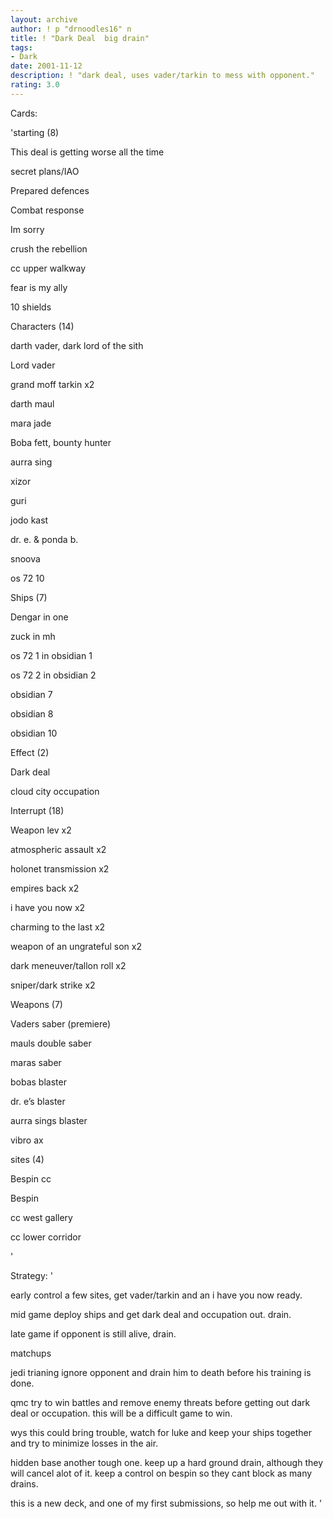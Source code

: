 ```yaml
---
layout: archive
author: ! p "drnoodles16" n
title: ! "Dark Deal  big drain"
tags:
- Dark
date: 2001-11-12
description: ! "dark deal, uses vader/tarkin to mess with opponent."
rating: 3.0
---
```

Cards: 

'starting (8)

This deal is getting worse all the time

secret plans/IAO

Prepared defences

Combat response

Im sorry

crush the rebellion

cc upper walkway

fear is my ally

10 shields


Characters (14)

darth vader, dark lord of the sith

Lord vader

grand moff tarkin x2

darth maul

mara jade

Boba fett, bounty hunter

aurra sing

xizor

guri

jodo kast

dr. e. & ponda b.

snoova

os 72 10


Ships (7)

Dengar in one

zuck in mh

os 72 1 in obsidian 1

os 72 2 in obsidian 2

obsidian 7

obsidian 8

obsidian 10


Effect (2)

Dark deal

cloud city occupation


Interrupt (18)

Weapon lev x2

atmospheric assault x2

holonet transmission x2

empires back x2

i have you now x2

charming to the last x2

weapon of an ungrateful son x2

dark meneuver/tallon roll x2

sniper/dark strike x2


Weapons (7)

Vaders saber (premiere)

mauls double saber

maras saber

bobas blaster

dr. e’s blaster

aurra sings blaster

vibro ax


sites (4)

Bespin cc

Bespin

cc west gallery

cc lower corridor


'

Strategy: '

early control a few sites, get vader/tarkin and an i have you now ready. 


mid game deploy ships and get dark deal and occupation out. drain.


late game if opponent is still alive, drain.


matchups  


jedi trianing ignore opponent and drain him to death before his training is done.


qmc try to win battles and remove enemy threats before getting out dark deal or occupation. this will be a difficult game to win.


wys this could bring trouble, watch for luke and keep your ships together and try to minimize losses in the air.


hidden base another tough one. keep up a hard ground drain, although they will cancel alot of it. keep a control on bespin so they cant block as many drains.


this is a new deck, and one of my first submissions, so help me out with it.  '